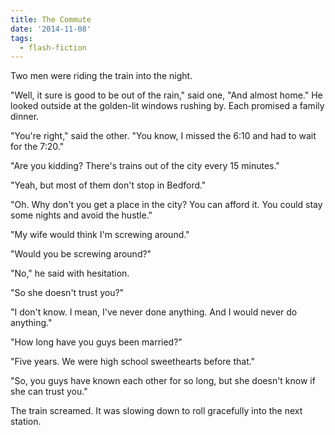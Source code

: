 ```yaml
---
title: The Commute
date: '2014-11-08'
tags:
  - flash-fiction
---
```


Two men were riding the train into the night.

"Well, it sure is good to be out of the rain," said one, "And almost home." He
looked outside at the golden-lit windows rushing by. Each promised a family
dinner.

<!-- truncate -->

"You're right," said the other. "You know, I missed the 6:10 and had to wait for
the 7:20."

"Are you kidding? There's trains out of the city every 15 minutes."

"Yeah, but most of them don't stop in Bedford."

"Oh. Why don't you get a place in the city? You can afford it. You could stay
some nights and avoid the hustle."

"My wife would think I'm screwing around."

"Would you be screwing around?"

"No," he said with hesitation.

"So she doesn't trust you?"

"I don't know. I mean, I've never done anything. And I would never do anything."

"How long have you guys been married?"

"Five years. We were high school sweethearts before that."

"So, you guys have known each other for so long, but she doesn't know if she can
trust you."

The train screamed. It was slowing down to roll gracefully into the next
station.

